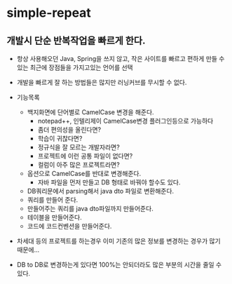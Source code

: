 # simple-repeat
## 개발시 단순 반복작업을 빠르게 한다.

* 항상 사용해오던 Java, Spring을 쓰지 않고, 작은 사이트를 빠르고 편하게 만들 수 있는 최근에 장점들을 가지고있는 언어를 선택
* 개발을 빠르게 잘 하는 방법들은 많지만 러닝커브를 무시할 수 없다.

* 기능목록
    + 백지화면에 단어별로 CamelCase 변경을 해준다.
        - notepad++, 인텔리제이 CamelCase변경 플러그인등으로 가능하다
        - 좀더 편의성을 올린다면? 
        - 학습이 귀찮다면? 
        - 정규식을 잘 모르는 개발자라면? 
        - 프로젝트에 이런 공통 파일이 없다면?
        - 컬럼이 아주 많은 프로젝트라면?
    + 옵션으로 CamelCase를 반대로 변경해준다.
        - 자바 파일을 먼저 만들고 DB 형태로 바꿔야 할수도 있다.
    + DB쿼리문에서 parsing해서 java dto 파일로 변환해준다.
    + 쿼리를 만들어 준다.
    + 만들어주는 쿼리를 java dto파일까지 만들어준다.
    + 테이블을 만들어준다.
    + 코드에 코드컨벤션을 만들어준다.


* 차세대 등의 프로젝트를 하는경우 이미 기존의 많은 정보를 변경하는 경우가 많기 때문에...
* DB to DB로 변경하는게 있다면 100%는 안되더라도 많은 부분의 시간을 줄일 수 있다.
